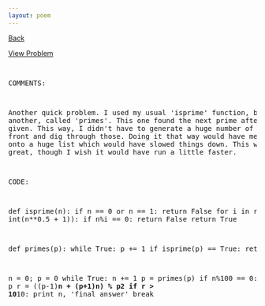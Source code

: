 ```yaml
---
layout: poem
---
```



<html><head><title>Euler - Problem 123</title>
<script type="text/javascript">

  var _gaq = _gaq || [];
  _gaq.push(['_setAccount', 'UA-16960753-5']);
  _gaq.push(['_trackPageview']);

  (function() {
    var ga = document.createElement('script'); ga.type = 'text/javascript'; ga.async = true;
    ga.src = ('https:' == document.location.protocol ? 'https://ssl' : 'http://www') + '.google-analytics.com/ga.js';
    var s = document.getElementsByTagName('script')[0]; s.parentNode.insertBefore(ga, s);
  })();

</script></head><body><p><a href="../index.html">Back</a></p>
<p><a href="http://projecteuler.net/problem=123" target="_blank">View Problem</a></p>
<pre>

COMMENTS:

Another quick problem. I used my usual 'isprime' function, but added 
another, called 'primes'. This one found the next prime after the one 
given. This way, I didn't have to generate a huge number of primes up 
front and dig through those. Doing it that way would have meant holding 
onto a huge list which would have slowed things down. This worked out 
great, though I wish it would have run a little faster.


CODE:

def isprime(n):
	if n == 0 or n == 1: return False
	for i in range(2, int(n**0.5 + 1)):
		if n%i == 0: return False
	return True

def primes(p):
	while True:
		p += 1
		if isprime(p) == True:
			return p

n = 0; p = 0
while True:
	n += 1
	p = primes(p)
	if n%100 == 0: print n, p
	r = ((p-1)**n + (p+1)**n) % p**2
	if r > 10**10:
		print n, 'final answer'
		break


</pre></body></html>
